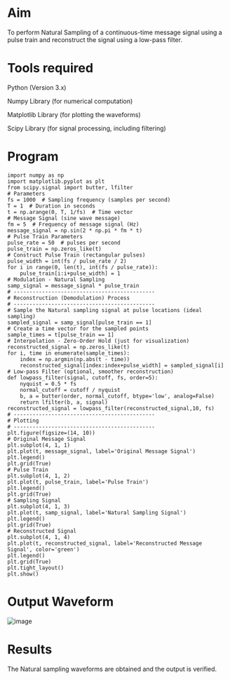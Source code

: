 # Aim

To perform Natural Sampling of a continuous-time message signal using a pulse train and reconstruct the signal using a low-pass filter.

# Tools required

Python (Version 3.x)

Numpy Library (for numerical computation)

Matplotlib Library (for plotting the waveforms)

Scipy Library (for signal processing, including filtering)

# Program

`````````````````````````````````````````````````````````````````````````````````````````````
import numpy as np
import matplotlib.pyplot as plt
from scipy.signal import butter, lfilter
# Parameters
fs = 1000  # Sampling frequency (samples per second)
T = 1  # Duration in seconds
t = np.arange(0, T, 1/fs)  # Time vector
# Message Signal (sine wave message)
fm = 5  # Frequency of message signal (Hz)
message_signal = np.sin(2 * np.pi * fm * t)
# Pulse Train Parameters
pulse_rate = 50  # pulses per second
pulse_train = np.zeros_like(t)
# Construct Pulse Train (rectangular pulses)
pulse_width = int(fs / pulse_rate / 2)
for i in range(0, len(t), int(fs / pulse_rate)):
    pulse_train[i:i+pulse_width] = 1
# Modulation - Natural Sampling
samp_signal = message_signal * pulse_train
# ---------------------------------------------
# Reconstruction (Demodulation) Process
# ---------------------------------------------
# Sample the Natural sampling signal at pulse locations (ideal sampling)
sampled_signal = samp_signal[pulse_train == 1]
# Create a time vector for the sampled points
sample_times = t[pulse_train == 1]
# Interpolation - Zero-Order Hold (just for visualization)
reconstructed_signal = np.zeros_like(t)
for i, time in enumerate(sample_times):
    index = np.argmin(np.abs(t - time))
    reconstructed_signal[index:index+pulse_width] = sampled_signal[i]
# Low-pass Filter (optional, smoother reconstruction)
def lowpass_filter(signal, cutoff, fs, order=5):
    nyquist = 0.5 * fs
    normal_cutoff = cutoff / nyquist
    b, a = butter(order, normal_cutoff, btype='low', analog=False)
    return lfilter(b, a, signal)
reconstructed_signal = lowpass_filter(reconstructed_signal,10, fs)
# ---------------------------------------------
# Plotting
# ---------------------------------------------
plt.figure(figsize=(14, 10))
# Original Message Signal
plt.subplot(4, 1, 1)
plt.plot(t, message_signal, label='Original Message Signal')
plt.legend()
plt.grid(True)
# Pulse Train
plt.subplot(4, 1, 2)
plt.plot(t, pulse_train, label='Pulse Train')
plt.legend()
plt.grid(True)
# Sampling Signal
plt.subplot(4, 1, 3)
plt.plot(t, samp_signal, label='Natural Sampling Signal')
plt.legend()
plt.grid(True)
# Reconstructed Signal
plt.subplot(4, 1, 4)
plt.plot(t, reconstructed_signal, label='Reconstructed Message Signal', color='green')
plt.legend()
plt.grid(True)
plt.tight_layout()
plt.show()
``````````````````````````````````````````````````````````````````````````````````````````````

# Output Waveform

![image](https://github.com/user-attachments/assets/78daec8d-f6f8-4eb9-9cab-4923e9fbfa16)

# Results

The Natural sampling waveforms are obtained and the output is verified.

